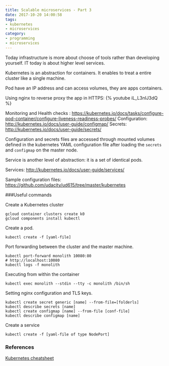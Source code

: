 ```yaml
---
title: Scalable microservices - Part 3
date: 2017-10-20 14:00:58
tags:
- kubernetes
- microservices
category:
- programming
- microservices
---
```


Today infrastructure is more about choose of tools rather than developing yourself. IT today is about higher level services.

Kubernetes is an abstraction for containers. It enables to treat a entire cluster like a single machine.

Pod have an IP address and can access volumes, they are apps containers.

Using nginx to reverse proxy the app in HTTPS:
{% youtube iL_L3nIJ3dQ %}

Monitoring and Health checks : https://kubernetes.io/docs/tasks/configure-pod-container/configure-liveness-readiness-probes/
Configuration: http://kubernetes.io/docs/user-guide/configmap/
Secrets: http://kubernetes.io/docs/user-guide/secrets/

Configuration and secrets files are accessed through mounted volumes defined in the kubernetes YAML configuration file after loading the `secrets` and `configmap` on the master node.

Service is another level of abstraction: it is a set of identical pods.

Services: http://kubernetes.io/docs/user-guide/services/

Sample configuration files: https://github.com/udacity/ud615/tree/master/kubernetes

###Useful commands

Create a Kubernetes cluster

```
gcloud container clusters create k0
gcloud components install kubectl
```

Create a pod.

```
kubectl create -f [yaml-file]
```

Port forwarding between the cluster and the master machine.

```
kubectl port-forward monolith 10080:80
# http://localhost:10080
kubectl logs -f monolith
```

Executing from within the container
```
kubectl exec monolith --stdin --tty -c monolith /bin/sh
```

Setting nginx configuration and TLS keys.
```
kubectl create secret generic [name] --from-file=[folderls]
kubectl describe secrets [name]
kubectl create configmap [name] --from-file [conf-file]
kubectl describe configmap [name]

```

Create a service
```
kubectl create -f [yaml-file of type NodePort]
```

### References

[Kubernetes cheatsheet](http://kubernetes.io/docs/user-guide/kubectl-cheatsheet/)
